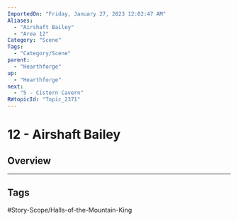 ```yaml
---
ImportedOn: "Friday, January 27, 2023 12:02:47 AM"
Aliases:
  - "Airshaft Bailey"
  - "Area 12"
Category: "Scene"
Tags:
  - "Category/Scene"
parent:
  - "Hearthforge"
up:
  - "Hearthforge"
next:
  - "5 - Cistern Cavern"
RWtopicId: "Topic_2371"
---
```

# 12 - Airshaft Bailey
## Overview

---
## Tags
#Story-Scope/Halls-of-the-Mountain-King

